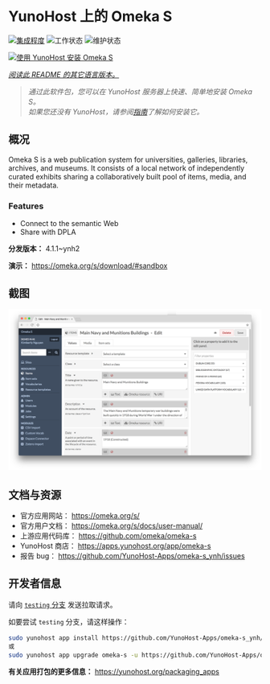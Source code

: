<!--
注意：此 README 由 <https://github.com/YunoHost/apps/tree/master/tools/readme_generator> 自动生成
请勿手动编辑。
-->

# YunoHost 上的 Omeka S

[![集成程度](https://dash.yunohost.org/integration/omeka-s.svg)](https://ci-apps.yunohost.org/ci/apps/omeka-s/) ![工作状态](https://ci-apps.yunohost.org/ci/badges/omeka-s.status.svg) ![维护状态](https://ci-apps.yunohost.org/ci/badges/omeka-s.maintain.svg)

[![使用 YunoHost 安装 Omeka S](https://install-app.yunohost.org/install-with-yunohost.svg)](https://install-app.yunohost.org/?app=omeka-s)

*[阅读此 README 的其它语言版本。](./ALL_README.md)*

> *通过此软件包，您可以在 YunoHost 服务器上快速、简单地安装 Omeka S。*  
> *如果您还没有 YunoHost，请参阅[指南](https://yunohost.org/install)了解如何安装它。*

## 概况

Omeka S is a web publication system for universities, galleries, libraries, archives, and museums. It consists of a local network of independently curated exhibits sharing a collaboratively built pool of items, media, and their metadata.

### Features

- Connect to the semantic Web
- Share with DPLA

**分发版本：** 4.1.1~ynh2

**演示：** <https://omeka.org/s/download/#sandbox>

## 截图

![Omeka S 的截图](./doc/screenshots/omeka-s.png)

## 文档与资源

- 官方应用网站： <https://omeka.org/s/>
- 官方用户文档： <https://omeka.org/s/docs/user-manual/>
- 上游应用代码库： <https://github.com/omeka/omeka-s>
- YunoHost 商店： <https://apps.yunohost.org/app/omeka-s>
- 报告 bug： <https://github.com/YunoHost-Apps/omeka-s_ynh/issues>

## 开发者信息

请向 [`testing` 分支](https://github.com/YunoHost-Apps/omeka-s_ynh/tree/testing) 发送拉取请求。

如要尝试 `testing` 分支，请这样操作：

```bash
sudo yunohost app install https://github.com/YunoHost-Apps/omeka-s_ynh/tree/testing --debug
或
sudo yunohost app upgrade omeka-s -u https://github.com/YunoHost-Apps/omeka-s_ynh/tree/testing --debug
```

**有关应用打包的更多信息：** <https://yunohost.org/packaging_apps>
